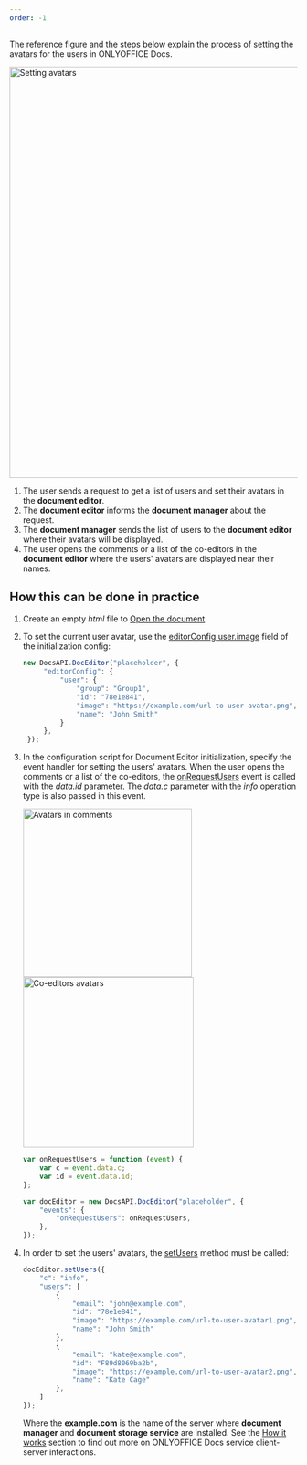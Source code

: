 ```yaml
---
order: -1
---
```


The reference figure and the steps below explain the process of setting the avatars for the users in ONLYOFFICE Docs.

<img alt="Setting avatars" src="/assets/images/editor/avatars.png" width="720px">

1. The user sends a request to get a list of users and set their avatars in the **document editor**.
2. The **document editor** informs the **document manager** about the request.
3. The **document manager** sends the list of users to the **document editor** where their avatars will be displayed.
4. The user opens the comments or a list of the co-editors in the **document editor** where the users' avatars are displayed near their names.

## How this can be done in practice

1. Create an empty *html* file to [Open the document](../Opening%20file/index.md#how-this-can-be-done-in-practice).

2. To set the current user avatar, use the [editorConfig.user.image](../../../Usage%20API/Config/Editor/index.md#user) field of the initialization config:

   ``` javascript
   new DocsAPI.DocEditor("placeholder", {
        "editorConfig": {
            "user": {
                "group": "Group1",
                "id": "78e1e841",
                "image": "https://example.com/url-to-user-avatar.png",
                "name": "John Smith"
            }
        },
    });
   ```

3. In the configuration script for Document Editor initialization, specify the event handler for setting the users' avatars. When the user opens the comments or a list of the co-editors, the [onRequestUsers](../../../Usage%20API/Config/Events/index.md#onrequestusers) event is called with the *data.id* parameter. The *data.c* parameter with the *info* operation type is also passed in this event.

    <img alt="Avatars in comments" src="/assets/images/editor/avatars-comments.png" width="295px">

    <img alt="Co-editors avatars" src="/assets/images/editor/avatars-coediting.png" width="298px">

    ``` javascript
    var onRequestUsers = function (event) {
        var c = event.data.c;
        var id = event.data.id;
    };

    var docEditor = new DocsAPI.DocEditor("placeholder", {
        "events": {
            "onRequestUsers": onRequestUsers,
        },
    });
    ```

4. In order to set the users' avatars, the [setUsers](../../../Usage%20API/Methods/index.md#setUsers) method must be called:

    ``` javascript
    docEditor.setUsers({
        "c": "info",
        "users": [
            {
                "email": "john@example.com",
                "id": "78e1e841",
                "image": "https://example.com/url-to-user-avatar1.png",
                "name": "John Smith"
            },
            {
                "email": "kate@example.com",
                "id": "F89d8069ba2b",
                "image": "https://example.com/url-to-user-avatar2.png",
                "name": "Kate Cage"
            },
        ]
    });
    ```

    Where the **example.com** is the name of the server where **document manager** and **document storage service** are installed. See the [How it works](../index.md) section to find out more on ONLYOFFICE Docs service client-server interactions.
